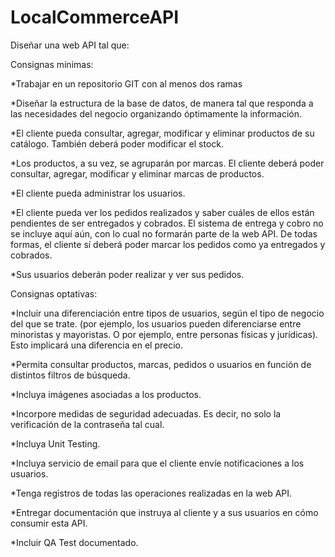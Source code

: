 # LocalCommerceAPI

Diseñar una web API tal que:


Consignas mínimas:

*Trabajar en un repositorio GIT con al menos dos ramas

*Diseñar la estructura de la base de datos, de manera tal que responda a las necesidades del negocio organizando óptimamente la información.

*El cliente pueda consultar, agregar, modificar y eliminar productos de su catálogo. También deberá poder modificar el stock.

*Los productos, a su vez, se agruparán por marcas. El cliente deberá poder consultar, agregar, modificar y eliminar marcas de productos.

*El cliente pueda administrar los usuarios.

*El cliente pueda ver los pedidos realizados y saber cuáles de ellos están pendientes de ser entregados y cobrados. El sistema de entrega y cobro no se incluye aquí aún, con lo cual no formarán parte de la web API. De todas formas, el cliente sí deberá poder marcar los pedidos como ya entregados y cobrados.

*Sus usuarios deberán poder realizar y ver sus pedidos.


Consignas optativas:

*Incluir una diferenciación entre tipos de usuarios, según el tipo de negocio del que se trate. (por ejemplo, los usuarios pueden diferenciarse entre minoristas y mayoristas. O por ejemplo, entre personas físicas y jurídicas). Esto implicará una diferencia en el precio.

*Permita consultar productos, marcas, pedidos o usuarios en función de distintos filtros de búsqueda.

*Incluya imágenes asociadas a los productos.

*Incorpore medidas de seguridad adecuadas. Es decir, no solo la verificación de la contraseña tal cual.

*Incluya Unit Testing.

*Incluya servicio de email para que el cliente envíe notificaciones a los usuarios.

*Tenga registros de todas las operaciones realizadas en la web API.

*Entregar documentación que instruya al cliente y a sus usuarios en cómo consumir esta API.

*Incluir QA Test documentado.
